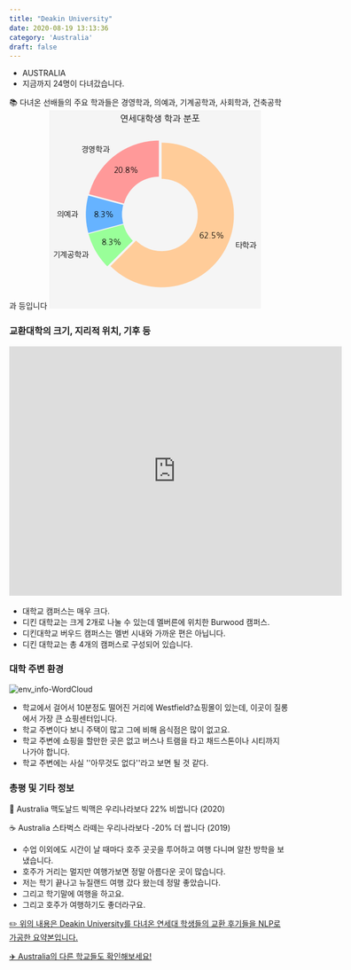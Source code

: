 ```yaml
---
title: "Deakin University"
date: 2020-08-19 13:13:36
category: 'Australia'
draft: false
---
```



* AUSTRALIA
* 지금까지 24명이 다녀갔습니다. 

📚 다녀온 선배들의 주요 학과들은 경영학과, 의예과, 기계공학과, 사회학과, 건축공학과 등입니다
![department-info](../plots/AU000004.png)
### 교환대학의 크기, 지리적 위치, 기후 등
<iframe
width="600"
height="450"
frameborder="0" style="border:0"
src="https://www.google.com/maps/embed/v1/place?key=AIzaSyC9e1AME-pVmWC4hBpFdu5S4dKzyepa3HQ&q=Deakin+University&center=-37.84741870000001,145.1149861&zoom=14" allowfullscreen>
</iframe>

* 대학교 캠퍼스는 매우 크다.
* 디킨 대학교는 크게 2개로 나눌 수 있는데 멜버른에 위치한 Burwood 캠퍼스.
* 디킨대학교 버우드 캠퍼스는 멜번 시내와 가까운 편은 아닙니다.
* 디킨 대학교는 총 4개의 캠퍼스로 구성되어 있습니다.


### 대학 주변 환경

![env_info-WordCloud](../univ_wordclouds_okt/env_info/AU000004_env_info_okt.png)

* 학교에서 걸어서 10분정도 떨어진 거리에 Westfield?쇼핑몰이 있는데, 이곳이 질롱에서 가장 큰 쇼핑센터입니다.
* 학교 주변이다 보니 주택이 많고 그에 비해 음식점은 많이 없고요.
* 학교 주변에 쇼핑을 할만한 곳은 없고 버스나 트램을 타고 채드스톤이나 시티까지 나가야 합니다.
* 학교 주변에는 사실 ''아무것도 없다''라고 보면 될 것 같다.


### 총평 및 기타 정보 
🍔 Australia 맥도날드 빅맥은 우리나라보다 22% 비쌉니다 (2020)

☕️ Australia 스타벅스 라떼는 우리나라보다 -20% 더 쌉니다 (2019)
* 수업 이외에도 시간이 날 때마다 호주 곳곳을 투어하고 여행 다니며 알찬 방학을 보냈습니다.
* 호주가 거리는 멀지만 여행가보면 정말 아름다운 곳이 많습니다.
* 저는 학기 끝나고 뉴질랜드 여행 갔다 왔는데 정말 좋았습니다.
* 그리고 학기말에 여행을 하고요.
* 그리고 호주가 여행하기도 좋더라구요.


[✏️ 위의 내용은 Deakin University를 다녀온 연세대 학생들의 교환 후기들을 NLP로 가공한 요약본입니다.](http://oia.yonsei.ac.kr/partner/expReport.asp?ucode=AU000004&bgbn=A)

[✈️ Australia의 다른 학교들도 확인해보세요!](https://yonsei-exchange.netlify.app/?category=Australia)
